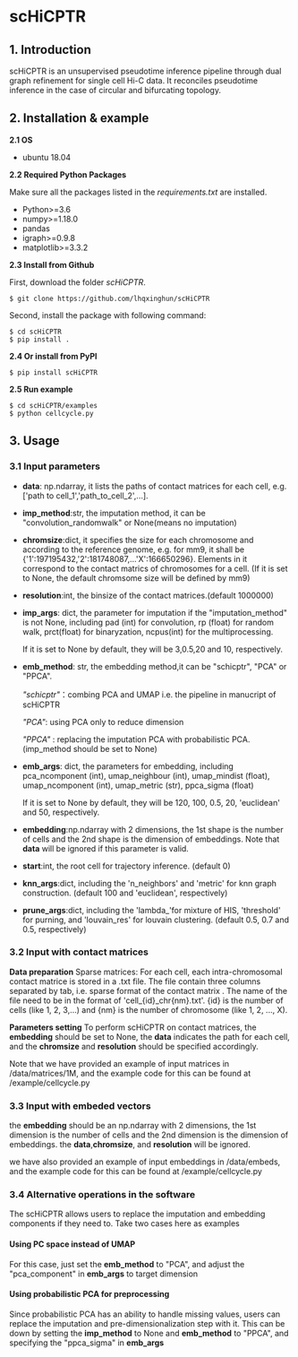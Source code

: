 # scHiCPTR

## 1. Introduction
scHiCPTR is an unsupervised pseudotime inference pipeline through dual graph refinement for single cell Hi-C data. It reconciles pseudotime inference in the case of circular and bifurcating topology.

## 2. Installation & example

**2.1 OS**
- ubuntu 18.04

**2.2 Required Python Packages**

Make sure all the packages listed in the *requirements.txt* are installed.

- Python>=3.6
- numpy>=1.18.0
- pandas
- igraph>=0.9.8
- matplotlib>=3.3.2



**2.3 Install from Github**

First, download the folder *scHiCPTR*.

```
$ git clone https://github.com/lhqxinghun/scHiCPTR
```
Second, install the package with following command:

```
$ cd scHiCPTR
$ pip install .
```

**2.4 Or install from PyPI**

```
$ pip install scHiCPTR
```

**2.5 Run example**

```
$ cd scHiCPTR/examples
$ python cellcycle.py
```

## 3. Usage
### 3.1 Input parameters

- **data**: np.ndarray, it lists the paths of contact matrices for each cell, e.g.['path to cell_1','path_to_cell_2',...].
- **imp_method**:str, the imputation method, it can be "convolution_randomwalk" or None(means no imputation)
- **chromsize**:dict, it specifies the size for each chromosome and according to the reference genome, e.g. for mm9, it shall be {'1':197195432,'2':181748087,...'X':166650296}. Elements in it correspond to the contact matrics of chromosomes for a cell. (If it is set to None, the default chromsome size will be defined by mm9)
- **resolution**:int, the binsize of the contact matrices.(default 1000000)
- **imp_args**: dict, the parameter for imputation if the "imputation_method" is not None, including pad (int) for convolution, 
                rp (float) for random walk,
                prct(float) for binaryzation,
                ncpus(int) for the multiprocessing.
    
    If it is set to None by default, they will be 3,0.5,20 and 10, respectively.

- **emb_method**: str, the embedding method,it can be "schicptr", "PCA" or "PPCA".

    *"schicptr"*：combing PCA and UMAP i.e. the pipeline in manucript of scHiCPTR
     
    *"PCA"*: using PCA only to reduce dimension
     
    *"PPCA"* : replacing the imputation PCA with probabilistic PCA. (imp_method should be set to None)

- **emb_args**:   dict, the parameters for embedding, including
                pca_ncomponent (int),
                umap_neighbour (int),
                umap_mindist (float),
                umap_ncomponent (int),
                umap_metric (str),
                ppca_sigma (float)
            
    If it is set to None by default, they will be 120, 100, 0.5, 20, 'euclidean' and 50, respectively.


- **embedding**:np.ndarray with 2 dimensions, the 1st shape is the number of cells and the 2nd shape is the dimension of embeddings. Note that **data** will be ignored if this parameter is valid.
- **start**:int, the root cell for trajectory inference. (default 0)
- **knn_args**:dict, including the 'n_neighbors' and 'metric' for knn graph construction. (default 100 and 'euclidean', respectively)
- **prune_args**:dict, including the 'lambda_'for mixture of HIS, 'threshold' for purning, and 'louvain_res' for louvain clustering. (default 0.5, 0.7 and 0.5, respectively)

### 3.2 Input with contact matrices
**Data preparation** Sparse matrices: For each cell, each intra-chromosomal contact matrice is stored in a .txt file. The file contain three columns separated by tab, i.e. sparse format of the contact matrix . The name of the file need to be in the format of 'cell_{id}_chr{nm}.txt'. {id} is the number of cells (like 1, 2, 3,...) and {nm} is the number of chromosome (like 1, 2, ..., X).

**Parameters setting** To perform scHiCPTR on contact matrices, the **embedding** should be set to None, the **data** indicates the path for each cell, and the **chromsize** and **resolution** should be specified accordingly.

Note that we have provided an example of input matrices in /data/matrices/1M, and the example code for this can be found at /example/cellcycle.py

### 3.3 Input with embeded vectors
the **embedding** should be an np.ndarray with 2 dimensions, the 1st dimension is the number of cells and the 2nd dimension is the dimension of embeddings. the **data**,**chromsize**, and **resolution** will be ignored.

we have also provided an example of input embeddings in /data/embeds, and the example code for this can be found at /example/cellcycle.py

### 3.4 Alternative operations in the software
The scHiCPTR allows users to replace the imputation and embedding components if they need to. Take two cases here as examples 
#### Using PC space instead of UMAP
For this case, just set the **emb_method** to "PCA", and adjust the "pca_component" in **emb_args** to target dimension

#### Using probabilistic PCA for preprocessing
Since probabilistic PCA has an ability to handle missing values, users can replace the imputation and pre-dimensionalization step with it. This can be down by setting the **imp_method** to None and **emb_method** to "PPCA", and specifying the "ppca_sigma" in **emb_args**

